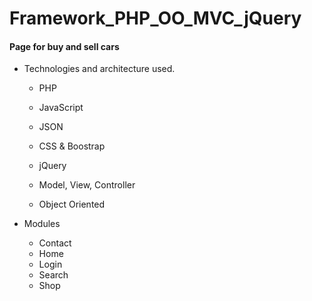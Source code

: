 # Framework_PHP_OO_MVC_jQuery


<h4> Page for buy and sell cars </h4>


* Technologies and architecture used.

  - PHP
  - JavaScript
  - JSON
  - CSS & Boostrap
  - jQuery

  - Model, View, Controller
  - Object Oriented

* Modules
  
  - Contact
  - Home
  - Login
  - Search
  - Shop

